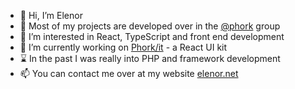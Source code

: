 - 👋 Hi, I’m Elenor
- 🔗 Most of my projects are developed over in the [@phork](https://github.com/phork) group
- 👀 I’m interested in React, TypeScript and front end development
- 🌱 I’m currently working on [Phork/it](https://phorkit.phork.org) - a React UI kit
- ⌛ In the past I was really into PHP and framework development
- 📫 You can contact me over at my website [elenor.net](https://elenor.net)
